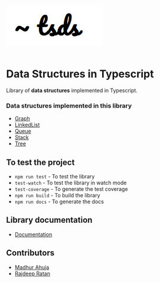 <div><img src="./assets/tsdslogo.png" /></div>
<br>

# Data Structures in Typescript 
Library of **data structures** implemented in Typescript.

### Data structures implemented in this library
- [Graph](./documentation/classes/Graph.html)
- [LinkedList](./documentation/classes/LinkedList.html)
- [Queue](./documentation/classes/Queue.html)
- [Stack](./documentation/classes/Stack.html)
- [Tree](./documentation/classes/Tree.html)
## To test the project
- `npm run test` - To test the library
- `test-watch` - To test the library in watch mode
- `test-coverage` - To generate the test coverage
- `npm run build` - To build the library
- `npm run docs` - To generate the docs

## Library documentation
- [Documentation](./documentation/index.html)

## Contributors
- [Madhur Ahuja](https://github.com/madhurahuja)
- [Rajdeep Ratan](https://github.com/rajdeepratan)

